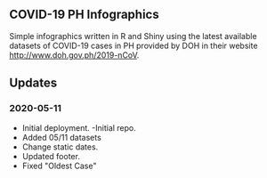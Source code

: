 ## COVID-19 PH Infographics
Simple infographics written in R and Shiny using the latest available datasets of COVID-19 cases in PH provided by DOH in their website http://www.doh.gov.ph/2019-nCoV.

## Updates

### 2020-05-11
- Initial deployment.
-Initial repo.
- Added 05/11 datasets
- Change static dates.
- Updated footer.
- Fixed "Oldest Case"
